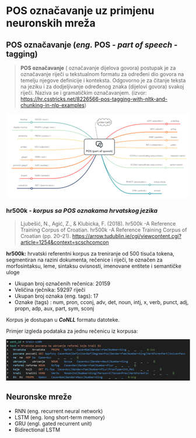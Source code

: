 
# POS označavanje uz primjenu neuronskih mreža

## **POS označavanje** (*eng.* POS - *part of speech* - tagging)
> **POS označavanje** ( označavanje dijelova govora) postupak je za označavanje riječi u tekstualnom formatu za određeni dio govora na temelju njegove definicije i konteksta. Odgovorno je za čitanje teksta na jeziku i za dodjeljivanje određenog znaka (dijelovi govora) svakoj riječi. Naziva se i gramatičkim označavanjem. (izvor: https://hr.csstricks.net/8226566-pos-tagging-with-nltk-and-chunking-in-nlp-examples)


![picture](images/vrste-rijeci.PNG)


### **hr500k** - *korpus sa POS oznakama hrvatskog jezika*
> Ljubešić, N., Agić, Z., & Klubicka, F. (2018). hr500k -A Reference Training Corpus of Croatian. hr500k -A Reference Training Corpus of Croatian (pp. 20–21). https://arrow.tudublin.ie/cgi/viewcontent.cgi?article=1254&context=scschcomcon

**hr500k:** hrvatski referentni korpus za treniranje od 500 tisuća tokena, segmentiran na razini dokumenta, rečenice i riječi, te označen za morfosintaksu, leme, sintaksu ovisnosti, imenovane entitete i semantičke uloge
<ul>
  <li> Ukupan broj označenih rečenica: 20159 </li>
  <li> Veličina rječnika: 59297 riječi </li>
  <li> Ukupan broj oznaka (eng. tags): 17  </li>
  <li> Oznake (tags) : num, pron, cconj, adv, det, noun, intj, x, verb, punct, adj, propn, adp, aux, part, sym, sconj </li>
</ul>

Korpus je dostupan u ***CoNLL*** formatu datoteke.

Primjer izgleda podataka za jednu rečenicu iz korpusa: 

![picture](images/data-view-first.PNG)

## Neuronske mreže
<ul>
  <li> RNN (eng. recurrent neural network) </li>
  <li> LSTM (eng. long short-term memory) </li>
  <li> GRU (engl. gated recurrent unit) </li>
  <li> Bidirectional LSTM </li>
</ul>
